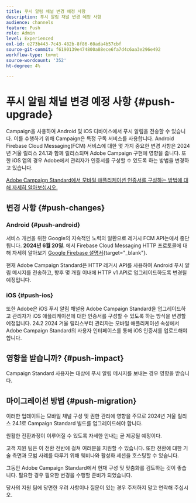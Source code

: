 ```yaml
---
title: 푸시 알림 채널 변경 예정 사항
description: 푸시 알림 채널 변경 예정 사항
audience: channels
feature: Push
role: Admin
level: Experienced
exl-id: e273b443-7c43-482b-8f86-60ada4b57cbf
source-git-commit: f6190139e474800a88ece6fa7d4c6aa3e296e492
workflow-type: tm+mt
source-wordcount: '352'
ht-degree: 4%

---
```


# 푸시 알림 채널 변경 예정 사항 {#push-upgrade}

Campaign을 사용하여 Android 및 iOS 디바이스에서 푸시 알림을 전송할 수 있습니다. 이를 수행하기 위해 Campaign은 특정 구독 서비스를 사용합니다. Android Firebase Cloud Messaging(FCM) 서비스에 대한 몇 가지 중요한 변경 사항은 2024년 겨울 릴리스 24.1과 함께 릴리스되며 Adobe Campaign 구현에 영향을 줍니다. 또한 iOS 앱의 경우 Adobe에서 관리자가 인증서를 구성할 수 있도록 하는 방법을 변경하고 있습니다.

[Adobe Campaign Standard에서 모바일 애플리케이션 인증서를 구성하는 방법에 대해 자세히 알아보십시오.](configuring-a-mobile-application.md#channel-specific-config)

## 변경 사항 {#push-changes}

### Android {#push-android}

서비스 개선을 위한 Google의 지속적인 노력의 일환으로 레거시 FCM API는에서 중단됩니다. **2024년 6월 20일**. 에서 Firebase Cloud Messaging HTTP 프로토콜에 대해 자세히 알아보기 [Google Firebase 설명서](https://firebase.google.com/docs/cloud-messaging/http-server-ref){target="_blank"}.

현재 Adobe Campaign Standard은 HTTP 레거시 API를 사용하여 Android 푸시 알림 메시지를 전송하고, 향후 몇 개월 이내에 HTTP v1 API로 업그레이드하도록 변경될 예정입니다.

### iOS {#push-ios}

또한 Adobe은 iOS 푸시 알림 채널용 Adobe Campaign Standard을 업그레이드하고 관리자가 iOS 애플리케이션에 대한 인증서를 구성할 수 있도록 하는 방식을 변경할 예정입니다. 24.2 2024 겨울 릴리스부터 관리자는 모바일 애플리케이션 속성에서 Adobe Campaign Standard의 사용자 인터페이스를 통해 iOS 인증서를 업로드해야 합니다.

## 영향을 받습니까? {#push-impact}

Campaign Standard 사용자는 대상에 푸시 알림 메시지를 보내는 경우 영향을 받습니다.

## 마이그레이션 방법 {#push-migration}

이러한 업데이트는 모바일 채널 구성 및 권한 관리에 영향을 주므로 2024년 겨울 릴리스 24.1로 Campaign Standard 빌드를 업그레이드해야 합니다.

원활한 전환과정이 이루어질 수 있도록 자세한 안내는 곧 제공될 예정이다.

고객 지원 팀은 이 전환 전반에 걸쳐 여러분을 지원할 수 있습니다. 또한 전환에 대한 기술 측면과 모범 사례를 다루기 위해 웨비나와 활성화 세션을 호스팅할 수 있습니다.

그동안 Adobe Campaign Standard에서 현재 구성 및 맞춤화를 검토하는 것이 좋습니다. 필요한 경우 필요한 변경을 수행할 준비가 되었습니다.

당사의 지원 팀에 당면한 우려 사항이나 질문이 있는 경우 주저하지 말고 연락해 주십시오.
